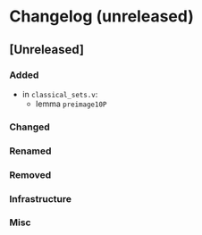 # Changelog (unreleased)

## [Unreleased]

### Added

- in `classical_sets.v`:
  + lemma `preimage10P`

### Changed

### Renamed

### Removed

### Infrastructure

### Misc
